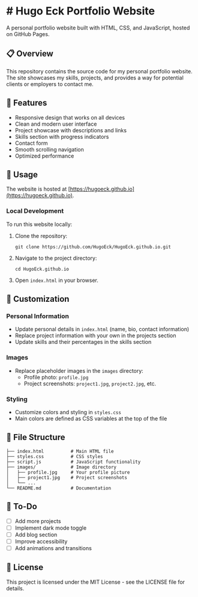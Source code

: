 # # Hugo Eck Portfolio Website

A personal portfolio website built with HTML, CSS, and JavaScript, hosted on GitHub Pages.

## 📋 Overview

This repository contains the source code for my personal portfolio website. The site showcases my skills, projects, and provides a way for potential clients or employers to contact me.

## 🔧 Features

- Responsive design that works on all devices
- Clean and modern user interface
- Project showcase with descriptions and links
- Skills section with progress indicators
- Contact form
- Smooth scrolling navigation
- Optimized performance

## 🚀 Usage

The website is hosted at [https://hugoeck.github.io](https://hugoeck.github.io).

### Local Development

To run this website locally:

1. Clone the repository:
   ```
   git clone https://github.com/HugoEck/HugoEck.github.io.git
   ```

2. Navigate to the project directory:
   ```
   cd HugoEck.github.io
   ```

3. Open `index.html` in your browser.

## 🎨 Customization

### Personal Information

- Update personal details in `index.html` (name, bio, contact information)
- Replace project information with your own in the projects section
- Update skills and their percentages in the skills section

### Images

- Replace placeholder images in the `images` directory:
  - Profile photo: `profile.jpg`
  - Project screenshots: `project1.jpg`, `project2.jpg`, etc.

### Styling

- Customize colors and styling in `styles.css`
- Main colors are defined as CSS variables at the top of the file

## 📁 File Structure

```
├── index.html          # Main HTML file
├── styles.css          # CSS styles
├── script.js           # JavaScript functionality
├── images/             # Image directory
│   ├── profile.jpg     # Your profile picture
│   ├── project1.jpg    # Project screenshots
│   └── ...
└── README.md           # Documentation
```

## 📝 To-Do

- [ ] Add more projects
- [ ] Implement dark mode toggle
- [ ] Add blog section
- [ ] Improve accessibility
- [ ] Add animations and transitions

## 📜 License

This project is licensed under the MIT License - see the LICENSE file for details.

